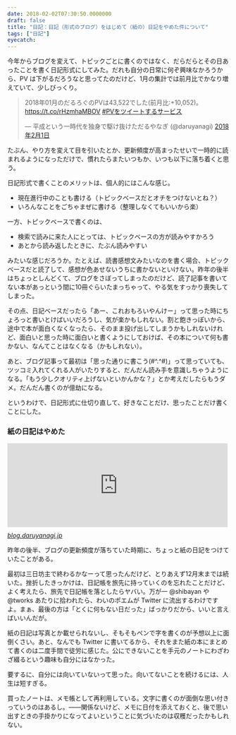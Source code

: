 ```yaml
---
date: 2018-02-02T07:30:50.0000000
draft: false
title: "日記：日記（形式のブログ）をはじめて（紙の）日記をやめた件について"
tags: ["日記"]
eyecatch: 
---
```

<p>今年からブログを変えて、トピックごとに書くのではなく、だらだらとその日あったことを書く日記形式にしてみた。だれも自分の日常に何ぞ興味なかろうから、PV は下がるだろうなと思ってたのだけど、1月の集計では前月比でかなり増えていて、少しびっくり。</p><p><blockquote class="twitter-tweet" data-lang="ja"><p lang="ja" dir="ltr">2018年01月のだるろぐのPVは43,522でした(前月比:+10,052)。 <a href="https://t.co/rHzmhaMBOV">https://t.co/rHzmhaMBOV</a> <a href="https://twitter.com/hashtag/PV%E3%82%92%E3%83%84%E3%82%A4%E3%83%BC%E3%83%88%E3%81%99%E3%82%8B%E3%82%B5%E3%83%BC%E3%83%93%E3%82%B9?src=hash&amp;ref_src=twsrc%5Etfw">#PVをツイートするサービス</a></p>&mdash; 平成という一時代を独身で駆け抜けただるやなぎ (@daruyanagi) <a href="https://twitter.com/daruyanagi/status/958905401667276801?ref_src=twsrc%5Etfw">2018年2月1日</a></blockquote><script async src="https://platform.twitter.com/widgets.js" charset="utf-8"></script></p><p>たぶん、やり方を変えて目を引いたとか、更新頻度が高まったせいで一時的に読まれるようになっただけで、慣れたらまたいつもか、いつも以下に落ち着くと思う。</p><p>日記形式で書くことのメリットは、個人的にはこんな感じ。</p>

<ul>
<li>現在進行中のことも書ける（トピックベースだとオチをつけないとね？）</li>
<li>いろんなことをごちゃまぜに書ける（整理しなくてもいいから楽）</li>
</ul><p>一方、トピックベースで書くのは、</p>

<ul>
<li>検索で読みに来た人にとっては、トピックベースの方が読みやすかろう</li>
<li>あとから読み返したときに、たぶん読みやすい</li>
</ul><p>みたいな感じだろうか。たとえば、読書感想文みたいなのを書く場合、トピックベースだと読了して、感想が色あせないうちに書かないといけない。昨年の後半はちょっとしんどくて、ブログをさぼってしまったのだけど、読了記事を書いてない本があっという間に10冊ぐらいたまっちゃって、やる気をすっかり喪失してしまった。</p><p>その点、日記ベースだったら「あー、これおもろいやんけー」って思った時にちょろっと書いとけばいいだろうし、気が楽かもしれない。割と飽きっぽいから、途中で本が面白くなくなったら、そのまま投げ出してしまうかもしれないけれど、面白いと思った時に面白いと書くようにしておけば、その本について何も書かない、なんてことはなくなる（かもしれない）。</p><p>あと、ブログ記事って最初は「思った通りに書こう(#^.^#)」って思っていても、ツッコミ入れてくれる人がいたりすると、だんだん読み手を意識しちゃうようになる。「もう少しクオリティ上げないといかんかな？」とか考えだしたらもうダメ。だんだん書くのが億劫になる。</p><p>というわけで、日記形式に仕切り直して、好きなことだけ、思ったことだけ書くことにした。</p>

<div class="section">
<h3>紙の日記はやめた</h3>
<p><iframe src="https://hatenablog-parts.com/embed?url=http%3A%2F%2Fblog.daruyanagi.jp%2Fentry%2F2017%2F11%2F12%2F041232" title="日記をつけはじめた。 - だるろぐ" class="embed-card embed-blogcard" scrolling="no" frameborder="0" style="display: block; width: 100%; height: 190px; max-width: 500px; margin: 10px 0px;"></iframe><cite class="hatena-citation"><a href="http://blog.daruyanagi.jp/entry/2017/11/12/041232">blog.daruyanagi.jp</a></cite></p><p>昨年の後半、ブログの更新頻度が落ちていた時期に、ちょっと紙の日記をつけていたことがある。</p><p>最初は三日坊主で終わるかなーって思ったんだけど、とりあえず12月末までは続いた。挫折したきっかけは、日記帳を旅先に持っていくのを忘れたことだけど、よく考えたら、旅先で日記帳を落としたらヤバい。万が一 @shibayan や @tworks あたりに拾われたら、わいのポエムが Twitter に流出するわけですよ。まぁ、最後の方は「とくに何もない日だった」ばっかりだから、いいと言えばいいんだが。</p><p>紙の日記は写真とか載せられないし、そもそもペンで字を書くのが予想以上に面倒くさい。あと、なんでも Twitter に書いてるから、それをまた紙の本にまとめて書くのは二度手間で徒労に感じた。公にできないことを手元のノートにわざわざ綴るという趣味も自分にはなかった。</p><p>要するに、自分には向いていないって思った。向いてないことを続けるには、人生は短すぎる。</p><p>買ったノートは、メモ帳として再利用している。文字に書くのが面倒な思い付きっていうのはあるし。――関係ないけど、メモに日付を添えておくと、後で思い出すときの手掛かりになってよいということに気づいたのは収穫だったかもしれない。</p>

</div>